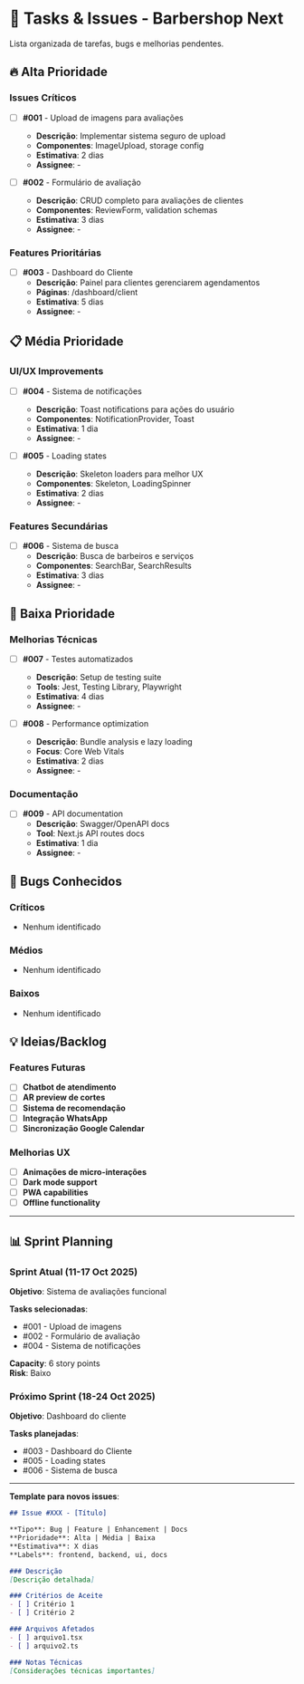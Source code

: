 # 🎯 Tasks & Issues - Barbershop Next

Lista organizada de tarefas, bugs e melhorias pendentes.

## 🔥 Alta Prioridade

### Issues Críticos
- [ ] **#001** - Upload de imagens para avaliações
  - **Descrição**: Implementar sistema seguro de upload
  - **Componentes**: ImageUpload, storage config
  - **Estimativa**: 2 dias
  - **Assignee**: -

- [ ] **#002** - Formulário de avaliação
  - **Descrição**: CRUD completo para avaliações de clientes
  - **Componentes**: ReviewForm, validation schemas
  - **Estimativa**: 3 dias
  - **Assignee**: -

### Features Prioritárias
- [ ] **#003** - Dashboard do Cliente
  - **Descrição**: Painel para clientes gerenciarem agendamentos
  - **Páginas**: /dashboard/client
  - **Estimativa**: 5 dias
  - **Assignee**: -

## 📋 Média Prioridade

### UI/UX Improvements
- [ ] **#004** - Sistema de notificações
  - **Descrição**: Toast notifications para ações do usuário
  - **Componentes**: NotificationProvider, Toast
  - **Estimativa**: 1 dia
  - **Assignee**: -

- [ ] **#005** - Loading states
  - **Descrição**: Skeleton loaders para melhor UX
  - **Componentes**: Skeleton, LoadingSpinner
  - **Estimativa**: 2 dias
  - **Assignee**: -

### Features Secundárias
- [ ] **#006** - Sistema de busca
  - **Descrição**: Busca de barbeiros e serviços
  - **Componentes**: SearchBar, SearchResults
  - **Estimativa**: 3 dias
  - **Assignee**: -

## 🔧 Baixa Prioridade

### Melhorias Técnicas
- [ ] **#007** - Testes automatizados
  - **Descrição**: Setup de testing suite
  - **Tools**: Jest, Testing Library, Playwright
  - **Estimativa**: 4 dias
  - **Assignee**: -

- [ ] **#008** - Performance optimization
  - **Descrição**: Bundle analysis e lazy loading
  - **Focus**: Core Web Vitals
  - **Estimativa**: 2 dias
  - **Assignee**: -

### Documentação
- [ ] **#009** - API documentation
  - **Descrição**: Swagger/OpenAPI docs
  - **Tool**: Next.js API routes docs
  - **Estimativa**: 1 dia
  - **Assignee**: -

## 🐛 Bugs Conhecidos

### Críticos
- Nenhum identificado

### Médios
- Nenhum identificado

### Baixos
- Nenhum identificado

## 💡 Ideias/Backlog

### Features Futuras
- [ ] **Chatbot de atendimento**
- [ ] **AR preview de cortes**
- [ ] **Sistema de recomendação**
- [ ] **Integração WhatsApp**
- [ ] **Sincronização Google Calendar**

### Melhorias UX
- [ ] **Animações de micro-interações**
- [ ] **Dark mode support**
- [ ] **PWA capabilities**
- [ ] **Offline functionality**

---

## 📊 Sprint Planning

### Sprint Atual (11-17 Oct 2025)
**Objetivo**: Sistema de avaliações funcional

**Tasks selecionadas**:
- #001 - Upload de imagens
- #002 - Formulário de avaliação
- #004 - Sistema de notificações

**Capacity**: 6 story points  
**Risk**: Baixo

### Próximo Sprint (18-24 Oct 2025)
**Objetivo**: Dashboard do cliente

**Tasks planejadas**:
- #003 - Dashboard do Cliente
- #005 - Loading states
- #006 - Sistema de busca

---

**Template para novos issues**:
```markdown
## Issue #XXX - [Título]

**Tipo**: Bug | Feature | Enhancement | Docs
**Prioridade**: Alta | Média | Baixa
**Estimativa**: X dias
**Labels**: frontend, backend, ui, docs

### Descrição
[Descrição detalhada]

### Critérios de Aceite
- [ ] Critério 1
- [ ] Critério 2

### Arquivos Afetados
- [ ] arquivo1.tsx
- [ ] arquivo2.ts

### Notas Técnicas
[Considerações técnicas importantes]
```